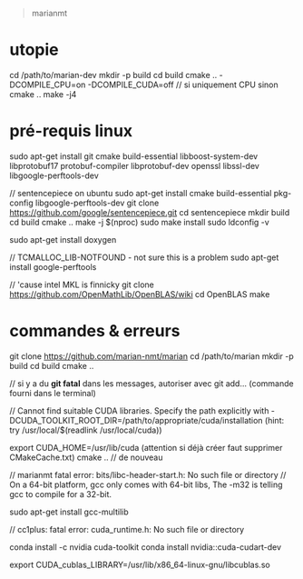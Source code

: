 > marianmt

# utopie
cd /path/to/marian-dev
mkdir -p build
cd build
cmake ..  -DCOMPILE_CPU=on -DCOMPILE_CUDA=off // si uniquement CPU sinon cmake ..
make -j4

# pré-requis linux
sudo apt-get install git cmake build-essential libboost-system-dev libprotobuf17 protobuf-compiler libprotobuf-dev openssl libssl-dev libgoogle-perftools-dev

// sentencepiece on ubuntu
sudo apt-get install cmake build-essential pkg-config libgoogle-perftools-dev
git clone https://github.com/google/sentencepiece.git 
cd sentencepiece
mkdir build
cd build
cmake ..
make -j $(nproc)
sudo make install
sudo ldconfig -v

sudo apt-get install doxygen

// TCMALLOC_LIB-NOTFOUND - not sure this is a problem
sudo apt-get install google-perftools

// 'cause intel MKL is finnicky
git clone https://github.com/OpenMathLib/OpenBLAS/wiki
cd OpenBLAS
make


# commandes & erreurs

git clone https://github.com/marian-nmt/marian
cd /path/to/marian
mkdir -p build
cd build
cmake ..

// si y a du **git fatal** dans les messages, autoriser avec git add... (commande fourni dans le terminal)

// Cannot find suitable CUDA libraries. Specify the path explicitly with
  -DCUDA_TOOLKIT_ROOT_DIR=/path/to/appropriate/cuda/installation
   (hint: try /usr/local/$(readlink /usr/local/cuda))


export CUDA_HOME=/usr/lib/cuda
(attention si déjà créer faut supprimer CMakeCache.txt)
cmake .. // de nouveau

// marianmt fatal error: bits/libc-header-start.h: No such file or directory
// On a 64-bit platform, gcc only comes with 64-bit libs, The -m32 is telling gcc to compile for a 32-bit.

sudo apt-get install gcc-multilib

// cc1plus: fatal error: cuda_runtime.h: No such file or directory

conda install -c nvidia cuda-toolkit
conda install nvidia::cuda-cudart-dev

export CUDA_cublas_LIBRARY=/usr/lib/x86_64-linux-gnu/libcublas.so